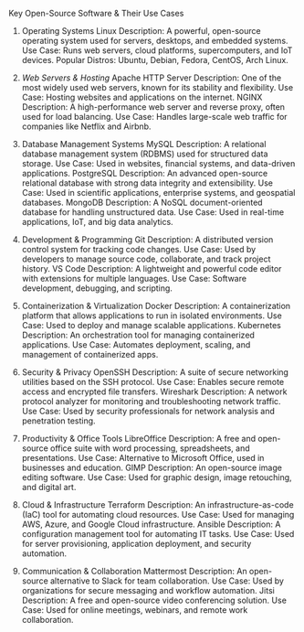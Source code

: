 Key Open-Source Software & Their Use Cases
1. Operating Systems
Linux
Description: A powerful, open-source operating system used for servers, desktops, and embedded systems.
Use Case: Runs web servers, cloud platforms, supercomputers, and IoT devices.
Popular Distros: Ubuntu, Debian, Fedora, CentOS, Arch Linux.

3. *Web Servers & Hosting*
Apache HTTP Server
Description: One of the most widely used web servers, known for its stability and flexibility.
Use Case: Hosting websites and applications on the internet.
NGINX
Description: A high-performance web server and reverse proxy, often used for load balancing.
Use Case: Handles large-scale web traffic for companies like Netflix and Airbnb.

5. Database Management Systems
MySQL
Description: A relational database management system (RDBMS) used for structured data storage.
Use Case: Used in websites, financial systems, and data-driven applications.
PostgreSQL
Description: An advanced open-source relational database with strong data integrity and extensibility.
Use Case: Used in scientific applications, enterprise systems, and geospatial databases.
MongoDB
Description: A NoSQL document-oriented database for handling unstructured data.
Use Case: Used in real-time applications, IoT, and big data analytics.

7. Development & Programming
Git
Description: A distributed version control system for tracking code changes.
Use Case: Used by developers to manage source code, collaborate, and track project history.
VS Code
Description: A lightweight and powerful code editor with extensions for multiple languages.
Use Case: Software development, debugging, and scripting.

9. Containerization & Virtualization
Docker
Description: A containerization platform that allows applications to run in isolated environments.
Use Case: Used to deploy and manage scalable applications.
Kubernetes
Description: An orchestration tool for managing containerized applications.
Use Case: Automates deployment, scaling, and management of containerized apps.

11. Security & Privacy
OpenSSH
Description: A suite of secure networking utilities based on the SSH protocol.
Use Case: Enables secure remote access and encrypted file transfers.
Wireshark
Description: A network protocol analyzer for monitoring and troubleshooting network traffic.
Use Case: Used by security professionals for network analysis and penetration testing.

13. Productivity & Office Tools
LibreOffice
Description: A free and open-source office suite with word processing, spreadsheets, and presentations.
Use Case: Alternative to Microsoft Office, used in businesses and education.
GIMP
Description: An open-source image editing software.
Use Case: Used for graphic design, image retouching, and digital art.

15. Cloud & Infrastructure
Terraform
Description: An infrastructure-as-code (IaC) tool for automating cloud resources.
Use Case: Used for managing AWS, Azure, and Google Cloud infrastructure.
Ansible
Description: A configuration management tool for automating IT tasks.
Use Case: Used for server provisioning, application deployment, and security automation.

17. Communication & Collaboration
Mattermost
Description: An open-source alternative to Slack for team collaboration.
Use Case: Used by organizations for secure messaging and workflow automation.
Jitsi
Description: A free and open-source video conferencing solution.
Use Case: Used for online meetings, webinars, and remote work collaboration.
